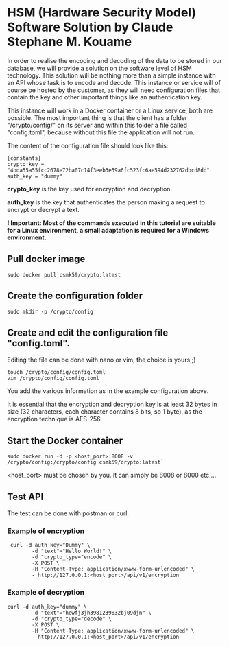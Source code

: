 
# HSM (Hardware Security Model) Software Solution by Claude Stephane M. Kouame

In order to realise the encoding and decoding of the data to be stored in our database, we will provide a solution on the software level of HSM technology. This solution will be nothing more than a simple instance with an API whose task is to encode and decode. This instance or service will of course be hosted by the customer, as they will need configuration files that contain the key and other important things like an authentication key.

This instance will work in a Docker container or a Linux service, both are possible. The most important thing is that the client has a folder "/crypto/config/" on its server and within this folder a file called "config.toml", because without this file the application will not run.

The content of the configuration file should look like this:


```
[constants]
crypto_key = "4bda55a55fcc2678e72ba07c14f3eeb3e59a6fc523fc6ae594d232762dbcd8dd"
auth_key = "dummy"
```

**crypto_key** is the key used for encryption and decryption.

**auth_key** is the key that authenticates the person making a request to encrypt or decrypt a text.

**! Important: Most of the commands executed in this tutorial are suitable for a Linux environment, a small adaptation is required for a Windows environment.**

## Pull docker image

```
sudo docker pull csmk59/crypto:latest
```

## Create the configuration folder

```
sudo mkdir -p /crypto/config
```

## Create and edit the configuration file "config.toml".

Editing the file can be done with nano or vim, the choice is yours ;)

```
touch /crypto/config/config.toml
vim /crypto/config/config.toml
```

You add the various information as in the example configuration above.

It is essential that the encryption and decryption key is at least 32 bytes in size (32 characters, each character contains 8 bits, so 1 byte), as the encryption technique is AES-256.

## Start the Docker container

```
sudo docker run -d -p <host_port>:8008 -v /crypto/config:/crypto/config csmk59/crypto:latest`
```

<host_port> must be chosen by you. It can simply be 8008 or 8000 etc....

## Test API

The test can be done with postman or curl.

### Example of encryption

```
 curl -d auth_key="Dummy" \
        -d "text"="Hello World!" \
        -d "crypto_type="encode" \
        -X POST \
        -H "Content-Type: application/xwww-form-urlencoded" \
        - http://127.0.0.1:<host_port>/api/v1/encryption

```

### Example of decryption

```
curl -d auth_key="dummy" \
        -d "text"="hewfj3jh3981239832bj09djn" \
        -d "crypto_type="decode" \
        -X POST \
        -H "Content-Type: application/xwww-form-urlencoded" \
        - http://127.0.0.1:<host_port>/api/v1/encryption


```


